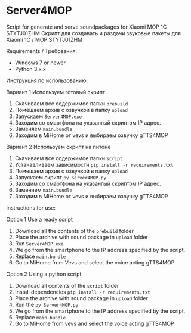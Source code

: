 # Server4MOP
Script for generate and serve soundpackages for Xiaomi MOP 1C STYTJ01ZHM
Скрипт для создавать и раздачи звуковые пакеты для Xiaomi 1C / MOP STYTJ01ZHM

Requirements / Требования:
* Windows 7 or newer
* Python 3.x.x

Инструкция по использованию:

Вариант 1 Используем готовый скрипт
1. Скачиваем все содержимое папки `prebuild`
2. Помещаем архив с озвучкой в папку `upload`
3. Запускаем `Server4MOP.exe`
4. Заходим со смартфона на указангый скриптом IP адрес. 
5. Заменяем `main.bundle`
6. Заходим в MiHome от vevs и выбираем озвучку gTTS4MOP

Вариант 2 Используем скрипт на питоне
1. Скачиваем все содержимое папки `script`
2. Устанавливаем зависимости `pip install -r requirements.txt`
3. Помещаем архив с озвучкой в папку `upload`
4. Запускаем скрипт `py Server4MOP.py`
5. Заходим со смартфона на указангый скриптом IP адрес. 
6. Заменяем `main.bundle`
7. Заходим в MiHome от vevs и выбираем озвучку gTTS4MOP

Instructions for use:

Option 1 Use a ready script
1. Download all the contents of the `prebuild` folder
2. Place the archive with sound package in `upload` folder
3. Run `Server4MOP.exe`
4. We go from the smartphone to the IP address specified by the script.
5. Replace `main.bundle`
6. Go to MiHome from Vevs and select the voice acting gTTS4MOP

Option 2 Using a python script
1. Download all contents of the `script` folder
2. Install dependencies `pip install -r requirements.txt`
3. Place the archive with sound package in `upload` folder
4. Run the `py Server4MOP.py`
5. We go from the smartphone to the IP address specified by the script.
6. Replace `main.bundle`
7. Go to MiHome from vevs and select the voice acting gTTS4MOP
